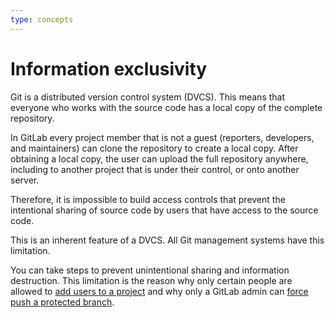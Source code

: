 ```yaml
---
type: concepts
---
```


# Information exclusivity

Git is a distributed version control system (DVCS). This means that everyone
who works with the source code has a local copy of the complete repository.

In GitLab every project member that is not a guest (reporters, developers, and
maintainers) can clone the repository to create a local copy. After obtaining
a local copy, the user can upload the full repository anywhere, including to
another project that is under their control, or onto another server.

Therefore, it is impossible to build access controls that prevent the
intentional sharing of source code by users that have access to the source code.

This is an inherent feature of a DVCS. All Git management systems have this
limitation.

You can take steps to prevent unintentional sharing and information
destruction. This limitation is the reason why only certain people are allowed
to [add users to a project](../user/project/members/index.md)
and why only a GitLab admin can [force push a protected
branch](../user/project/protected_branches.md).

<!-- ## Troubleshooting

Include any troubleshooting steps that you can foresee. If you know beforehand what issues
one might have when setting this up, or when something is changed, or on upgrading, it's
important to describe those, too. Think of things that may go wrong and include them here.
This is important to minimize requests for support, and to avoid doc comments with
questions that you know someone might ask.

Each scenario can be a third-level heading, e.g. `### Getting error message X`.
If you have none to add when creating a doc, leave this section in place
but commented out to help encourage others to add to it in the future. -->
